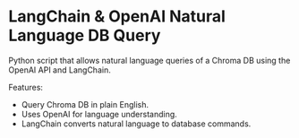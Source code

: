 # LangChain & OpenAI Natural Language DB Query

Python script that allows natural language queries of a Chroma DB using the OpenAI API and LangChain.

Features:
- Query Chroma DB in plain English.
- Uses OpenAI for language understanding.
- LangChain converts natural language to database commands.
